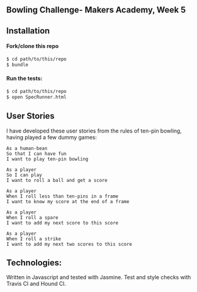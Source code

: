Bowling Challenge- Makers Academy, Week 5
------------------------------------------
Installation
------------
#### Fork/clone this repo

```bash
$ cd path/to/this/repo
$ bundle
```
#### Run the tests:
```bash
$ cd path/to/this/repo
$ open SpecRunner.html
```


User Stories
------------
I have developed these user stories from the rules of ten-pin bowling, having played a few dummy games:

```
As a human-bean
So that I can have fun
I want to play ten-pin bowling

As a player
So I can play
I want to roll a ball and get a score

As a player
When I roll less than ten-pins in a frame
I want to know my score at the end of a frame

As a player
When I roll a spare
I want to add my next score to this score

As a player
When I roll a strike
I want to add my next two scores to this score

```

Technologies:
------------------
Written in Javascript and tested with Jasmine. Test and style checks with Travis CI and Hound CI.
